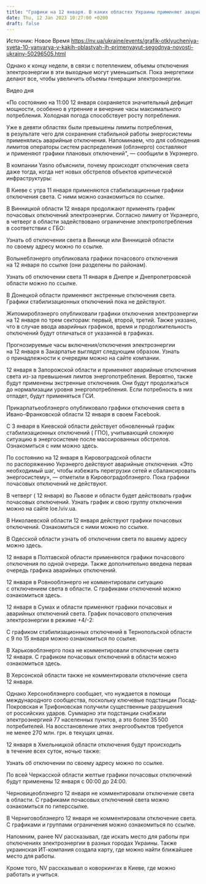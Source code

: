 ```yaml
---
title: "Графики на 12 января. В каких областях Украины применяют аварийные и экстренные отключения света"
date: Thu, 12 Jan 2023 10:27:00 +0200
draft: false
---
```

Источник: Новое Время https://nv.ua/ukraine/events/grafik-otklyucheniya-sveta-10-yanvarya-v-kakih-oblastyah-ih-primenyayut-segodnya-novosti-ukrainy-50296505.html


Однако к концу недели, в связи с потеплением, объемы отключения электроэнергии в эти выходные могут уменьшиться. Пока энергетики делают все, чтобы увеличить объемы генерации электроэнергии.

 Видео дня   

«По состоянию на 11:00 12 января сохраняется значительный дефицит мощности, особенно в утренние и вечерние часы максимального потребления. Холодная погода способствует росту потребления.

Уже в девяти областях были превышены лимиты потребления, в результате чего для сохранения стабильной работы энергосистемы применялись аварийные отключения. Напоминаем, что для соблюдения лимитов операторы систем распределения (облэнерго) составляют и применяют графики плановых отключений", — сообщили в Укрэнерго.

В компании Yasno объяснили, почему происходят отключения света даже тогда, когда нет новых обстрелов объектов критической инфраструктуры:

В Киеве с утра 11 января применяются стабилизационные графики отключения света. С ними можно ознакомиться по ссылке.

В Винницкой области 12 января продолжают применять график почасовых отключений электроэнергии. Согласно лимиту от Укрэнерго, в четверг в области задействовано ограничение электропотребления в соответствии с ГБО:

Узнать об отключении света в Виннице или Винницкой области по своему адресу можно по ссылке.

Волынеблэнерго опубликовала графики почасового отключения на 12 января по ссылке (они разделены по районам).

Узнать об отключении света 11 января в Днепре и Днепропетровской области можно по ссылке.

В Донецкой области применяют экстренные отключения света. Графики стабилизационных отключений пока не действуют.

Житомироблэнерго опубликовали графики отключения электроэнергии на 12 января по трем секторам: первый, второй, третий. Также указано, что в случае ввода аварийных графиков, время и продолжительность отключений будут отличаться от указанной в графиках.

Прогнозируемые часы включения/отключения электроэнергии на 12 января в Закарпатье выглядят следующим образом. Узнать о принадлежности к очередям можно на сайте компании.

12 января в Запорожской области и применяют аварийные отключения света из-за превышения лимтов энергопотребления. Вероятно, также будут применены экстренные отключения. Они будут продолжаться до нормализации уровня энергопотребления. Если потребность в них отпадет, будут применяться ГСИ.

Прикарпатьеоблэнерго опубликовало графики отключения света в Ивано-Франковской области 12 января в своем Facebook.

С 3 января в Киевской области действует обновленный график стабилизационных отключений ( ГПО), учитывающий сложную ситуацию в энергосистеме после массированных обстрелов. Ознакомиться с ним можно здесь.

По состоянию на 12 января в Кировоградской области по распоряжению Укрэнерго действуют аварийные отключения. «Это необходимый шаг, чтобы избежать перегрузки сетей и сбалансировать энергосистему», — отметили в Кировоградоблэнерго. Пока графики почасовых отключений не действуют.

В четверг ( 12 января) во Львове и области будет действовать график почасовых отключений. Узнать график и свою группу отключения можно на сайте loe.lviv.ua.

В Николаевской области 12 января действуют графики почасовых отключений. Ознакомиться с ними можно по ссылке.

В Одесской области узнать об отключении света по вашему адресу можно здесь.

12 января в Полтавской области применяются графики почасового отключения по одной очереди. Также дополнительно введена первая очередь графика аварийных отключений.

12 января в Ровнооблэнерго не комментировали ситуацию с отключением света в области. С графиками отключений можно ознакомиться здесь.

12 января в Сумах и области применяют графики почасовых и аварийных отключений света. График почасового отключения электроэнергии в режиме +4/-2:

С графиком стабилизационных отключений в Тернопольской области с 9 по 15 января можно ознакомиться по ссылке.

В Харьковоблэнерго пока не комментировали отключение света 12 января. С графиком почасовых отключений в области можно ознакомиться здесь.

В Херсонской области также не комментировали отключение света 12 января.

 Однако Херсоноблэнерго сообщает, что нуждается в помощи международного сообщества, поскольку ключевые подстанции Посад-Покровская и Трифоновская получили существенные разрушения от российских ударов. Суммарно эти подстанции снабжали электроэнергией 77 населенных пунктов, а это более 35 500 потребителей. На восстановление этих энергообъектов требуется не менее 270 млн. грн. в текущих ценах.

12 января в Хмельницкой области отключения будут происходить в течение всех суток, ночью также:

Узнать об отключении по своему адресу можно по ссылке.

По всей Черкасской области желтые графики почасовых отключений будут применены 12 января с 00:00 до 24:00.

Черновицеоблэнерго 12 января не комментировали отключение света в области. С графиками почасовых отключений света можно ознакомиться по гиперссылке.

В Черниговоблэнерго 12 января не комментировали отключение света. С графиками и группами ограничения можно ознакомиться по ссылке.

Напомним, ранее NV рассказывал, где искать место для работы при отключениях электроэнергии в разных городах Украины. Также украинская ИТ-компания создала карту, где можно найти ближайшее место для работы.

 Кроме того, NV рассказывал о коворкингах в Киеве, где можно работать и учиться.
